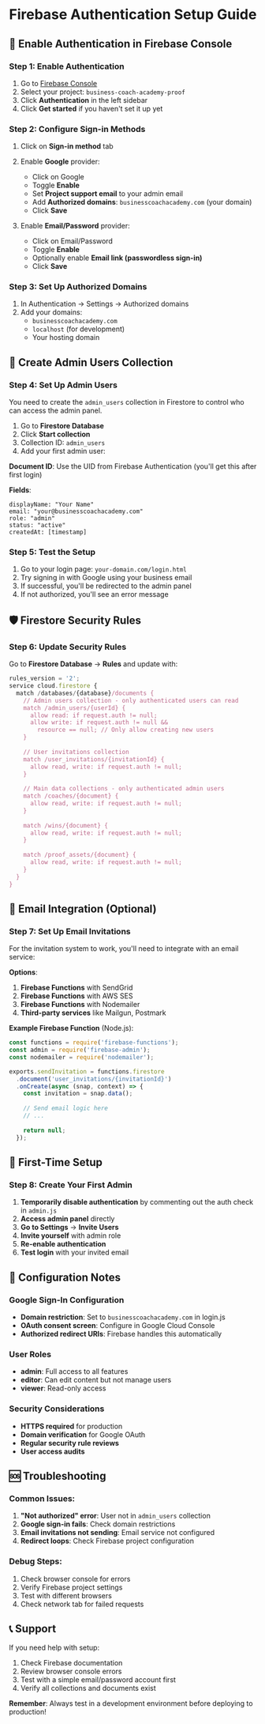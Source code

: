 # Firebase Authentication Setup Guide

## 🔐 Enable Authentication in Firebase Console

### Step 1: Enable Authentication
1. Go to [Firebase Console](https://console.firebase.google.com/)
2. Select your project: `business-coach-academy-proof`
3. Click **Authentication** in the left sidebar
4. Click **Get started** if you haven't set it up yet

### Step 2: Configure Sign-in Methods
1. Click on **Sign-in method** tab
2. Enable **Google** provider:
   - Click on Google
   - Toggle **Enable**
   - Set **Project support email** to your admin email
   - Add **Authorized domains**: `businesscoachacademy.com` (your domain)
   - Click **Save**

3. Enable **Email/Password** provider:
   - Click on Email/Password
   - Toggle **Enable**
   - Optionally enable **Email link (passwordless sign-in)**
   - Click **Save**

### Step 3: Set Up Authorized Domains
1. In Authentication → Settings → Authorized domains
2. Add your domains:
   - `businesscoachacademy.com`
   - `localhost` (for development)
   - Your hosting domain

## 👥 Create Admin Users Collection

### Step 4: Set Up Admin Users
You need to create the `admin_users` collection in Firestore to control who can access the admin panel.

1. Go to **Firestore Database**
2. Click **Start collection**
3. Collection ID: `admin_users`
4. Add your first admin user:

**Document ID**: Use the UID from Firebase Authentication (you'll get this after first login)

**Fields**:
```
displayName: "Your Name"
email: "your@businesscoachacademy.com"
role: "admin"
status: "active"
createdAt: [timestamp]
```

### Step 5: Test the Setup
1. Go to your login page: `your-domain.com/login.html`
2. Try signing in with Google using your business email
3. If successful, you'll be redirected to the admin panel
4. If not authorized, you'll see an error message

## 🛡️ Firestore Security Rules

### Step 6: Update Security Rules
Go to **Firestore Database** → **Rules** and update with:

```javascript
rules_version = '2';
service cloud.firestore {
  match /databases/{database}/documents {
    // Admin users collection - only authenticated users can read
    match /admin_users/{userId} {
      allow read: if request.auth != null;
      allow write: if request.auth != null && 
        resource == null; // Only allow creating new users
    }
    
    // User invitations collection
    match /user_invitations/{invitationId} {
      allow read, write: if request.auth != null;
    }
    
    // Main data collections - only authenticated admin users
    match /coaches/{document} {
      allow read, write: if request.auth != null;
    }
    
    match /wins/{document} {
      allow read, write: if request.auth != null;
    }
    
    match /proof_assets/{document} {
      allow read, write: if request.auth != null;
    }
  }
}
```

## 📧 Email Integration (Optional)

### Step 7: Set Up Email Invitations
For the invitation system to work, you'll need to integrate with an email service:

**Options**:
1. **Firebase Functions** with SendGrid
2. **Firebase Functions** with AWS SES
3. **Firebase Functions** with Nodemailer
4. **Third-party services** like Mailgun, Postmark

**Example Firebase Function** (Node.js):
```javascript
const functions = require('firebase-functions');
const admin = require('firebase-admin');
const nodemailer = require('nodemailer');

exports.sendInvitation = functions.firestore
  .document('user_invitations/{invitationId}')
  .onCreate(async (snap, context) => {
    const invitation = snap.data();
    
    // Send email logic here
    // ...
    
    return null;
  });
```

## 🚀 First-Time Setup

### Step 8: Create Your First Admin
1. **Temporarily disable authentication** by commenting out the auth check in `admin.js`
2. **Access admin panel** directly
3. **Go to Settings** → **Invite Users**
4. **Invite yourself** with admin role
5. **Re-enable authentication**
6. **Test login** with your invited email

## 🔧 Configuration Notes

### Google Sign-In Configuration
- **Domain restriction**: Set to `businesscoachacademy.com` in login.js
- **OAuth consent screen**: Configure in Google Cloud Console
- **Authorized redirect URIs**: Firebase handles this automatically

### User Roles
- **admin**: Full access to all features
- **editor**: Can edit content but not manage users
- **viewer**: Read-only access

### Security Considerations
- **HTTPS required** for production
- **Domain verification** for Google OAuth
- **Regular security rule reviews**
- **User access audits**

## 🆘 Troubleshooting

### Common Issues:
1. **"Not authorized" error**: User not in `admin_users` collection
2. **Google sign-in fails**: Check domain restrictions
3. **Email invitations not sending**: Email service not configured
4. **Redirect loops**: Check Firebase project configuration

### Debug Steps:
1. Check browser console for errors
2. Verify Firebase project settings
3. Test with different browsers
4. Check network tab for failed requests

## 📞 Support

If you need help with setup:
1. Check Firebase documentation
2. Review browser console errors
3. Test with a simple email/password account first
4. Verify all collections and documents exist

**Remember**: Always test in a development environment before deploying to production!
